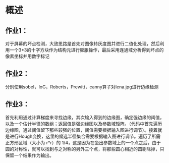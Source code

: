 概述
===
作业1：
---
  对于屏幕的坏点检测，大致思路是首先对图像转灰度图并进行二值化处理，然后利用一个3*3的十字方块作为结构元进行膨胀操作，最后采用连通域分析得到坏点的像素坐标并用数字标记
  
作业2：
---
  分别使用sobel，loG，Roberts，Prewitt，canny算子对lena.jpg进行边缘检测
  
作业3：
---
  首先利用通过计算梯度来寻找边缘，其次输入得到的边缘图，确定强边缘的阈值，以及一个估计半径的数组；返回值是强边缘图以及参数域矩阵。（代码中首先遍历边缘图，通过阈值留下那些较强的位置，阈值需要根据输入图进行调节）。接着就是进行Hough变换，这里的候选半径集合需要根据输入图进行调节。遍历了所需正方形区域（大小为 r*r）的 1/4，这是因为在坐出参数域上的一个点之后，由于圆的对称性，就可以找到与之对称的另外三个点，将那些圆心相近的圆剔除掉，只保留一个结果作为输出。
